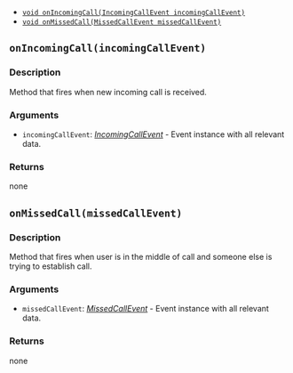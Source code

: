 * [`void onIncomingCall(IncomingCallEvent incomingCallEvent)`](#onIncomingCall)
* [`void onMissedCall(MissedCallEvent missedCallEvent)`](#onMissedCall)

<a name="onIncomingCall"></a>
## `onIncomingCall(incomingCallEvent)`

### Description
Method that fires when new incoming call is received.

### Arguments
* `incomingCallEvent`: [*IncomingCallEvent*](./IncomingCallEvent.md) - Event instance with all relevant data.

### Returns
none

<a name="onMissedCall"></a>
## `onMissedCall(missedCallEvent)`

### Description
Method that fires when user is in the middle of call and someone else is trying to establish call.

### Arguments
* `missedCallEvent`: [*MissedCallEvent*](./MissedCallEvent.md) - Event instance with all relevant data.

### Returns
none